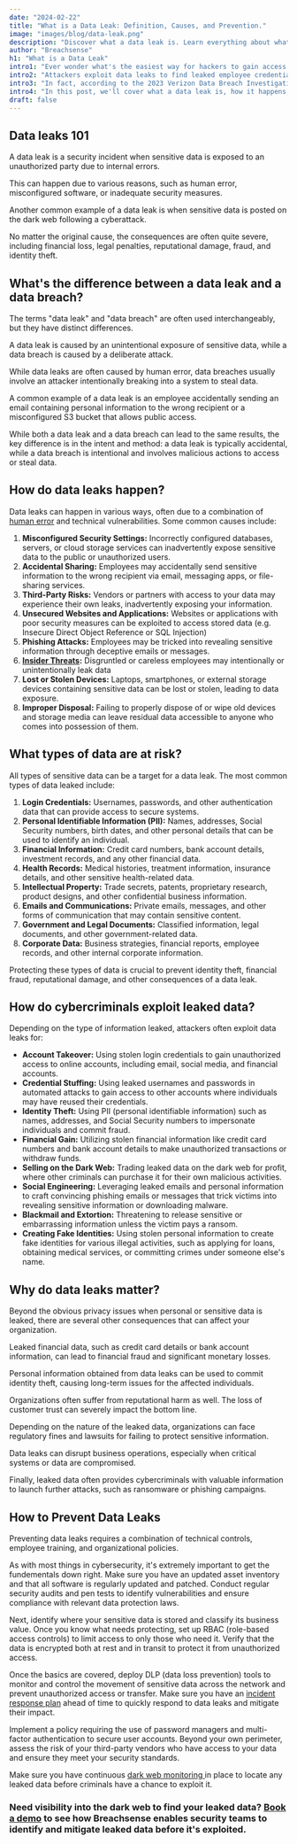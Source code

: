 ```yaml
---
date: "2024-02-22"
title: "What is a Data Leak: Definition, Causes, and Prevention."
image: "images/blog/data-leak.png"
description: "Discover what a data leak is. Learn everything about what a data leak is, how it happens, and how to protect your business from it." 
author: "Breachsense"
h1: "What is a Data Leak"
intro1: "Ever wonder what's the easiest way for hackers to gain access to your network?"
intro2: "Attackers exploit data leaks to find leaked employee credentials and use those to figuratively walk straight through the front door."
intro3: "In fact, according to the 2023 Verizon Data Breach Investigations Report, leaked or stolen credentials are used in 86% of data breaches."
intro4: "In this post, we'll cover what a data leak is, how it happens, how cybercriminals exploit it, and how to prevent data leaks in your organization."
draft: false
---
```

## Data leaks 101

A data leak is a security incident when sensitive data is exposed to an unauthorized party due to internal errors.

This can happen due to various reasons, such as human error, misconfigured software, or inadequate security measures.

Another common example of a data leak is when sensitive data is posted on the dark web following a cyberattack.

No matter the original cause, the consequences are often quite severe, including financial loss, legal penalties, reputational damage, fraud, and identity theft.

## What's the difference between a data leak and a data breach?

The terms "data leak" and "data breach" are often used interchangeably, but they have distinct differences.

A data leak is caused by an unintentional exposure of sensitive data, while a data breach is caused by a deliberate attack.

While data leaks are often caused by human error, data breaches usually involve an attacker intentionally breaking into a system to steal data.

A common example of a data leak is an employee accidentally sending an email containing personal information to the wrong recipient or a misconfigured S3 bucket that allows public access.

While both a data leak and a data breach can lead to the same results, the key difference is in the intent and method: a data leak is typically accidental, while a data breach is intentional and involves malicious actions to access or steal data.

## How do data leaks happen?

Data leaks can happen in various ways, often due to a combination of [human error](https://www.breachsense.com/blog/data-breach-human-error/) and technical vulnerabilities. Some common causes include:

1. **Misconfigured Security Settings:** Incorrectly configured databases, servers, or cloud storage services can inadvertently expose sensitive data to the public or unauthorized users.
2. **Accidental Sharing:** Employees may accidentally send sensitive information to the wrong recipient via email, messaging apps, or file-sharing services.
3. **Third-Party Risks:** Vendors or partners with access to your data may experience their own leaks, inadvertently exposing your information.
4. **Unsecured Websites and Applications:** Websites or applications with poor security measures can be exploited to access stored data (e.g. Insecure Direct Object Reference or SQL Injection)
5. **Phishing Attacks:** Employees may be tricked into revealing sensitive information through deceptive emails or messages.
6. **[Insider Threats](https://www.breachsense.com/blog/insider-threat-data-breach/):** Disgruntled or careless employees may intentionally or unintentionally leak data
7. **Lost or Stolen Devices:** Laptops, smartphones, or external storage devices containing sensitive data can be lost or stolen, leading to data exposure.
8. **Improper Disposal:** Failing to properly dispose of or wipe old devices and storage media can leave residual data accessible to anyone who comes into possession of them.

## What types of data are at risk?

All types of sensitive data can be a target for a data leak. The most common types of data leaked include:

1. **Login Credentials:** Usernames, passwords, and other authentication data that can provide access to secure systems.
2. **Personal Identifiable Information (PII):** Names, addresses, Social Security numbers, birth dates, and other personal details that can be used to identify an individual.
3. **Financial Information:** Credit card numbers, bank account details, investment records, and any other financial data.
4. **Health Records:** Medical histories, treatment information, insurance details, and other sensitive health-related data.
5. **Intellectual Property:** Trade secrets, patents, proprietary research, product designs, and other confidential business information.
6. **Emails and Communications:** Private emails, messages, and other forms of communication that may contain sensitive content.
7. **Government and Legal Documents:** Classified information, legal documents, and other government-related data.
8. **Corporate Data:** Business strategies, financial reports, employee records, and other internal corporate information.

Protecting these types of data is crucial to prevent identity theft, financial fraud, reputational damage, and other consequences of a data leak.

## How do cybercriminals exploit leaked data?

Depending on the type of information leaked, attackers often exploit data leaks for:

- **Account Takeover:** Using stolen login credentials to gain unauthorized access to online accounts, including email, social media, and financial accounts.
- **Credential Stuffing:** Using leaked usernames and passwords in automated attacks to gain access to other accounts where individuals may have reused their credentials.
- **Identity Theft:** Using PII (personal identifiable information) such as names, addresses, and Social Security numbers to impersonate individuals and commit fraud.
- **Financial Gain:** Utilizing stolen financial information like credit card numbers and bank account details to make unauthorized transactions or withdraw funds.
- **Selling on the Dark Web:** Trading leaked data on the dark web for profit, where other criminals can purchase it for their own malicious activities.
- **Social Engineering:** Leveraging leaked emails and personal information to craft convincing phishing emails or messages that trick victims into revealing sensitive information or downloading malware.
- **Blackmail and Extortion:** Threatening to release sensitive or embarrassing information unless the victim pays a ransom.
- **Creating Fake Identities:** Using stolen personal information to create fake identities for various illegal activities, such as applying for loans, obtaining medical services, or committing crimes under someone else's name.

## Why do data leaks matter?

Beyond the obvious privacy issues when personal or sensitive data is leaked, there are several other consequences that can affect your organization.

Leaked financial data, such as credit card details or bank account information, can lead to financial fraud and significant monetary losses.

Personal information obtained from data leaks can be used to commit identity theft, causing long-term issues for the affected individuals.

Organizations often suffer from reputational harm as well. The loss of customer trust can severely impact the bottom line.

Depending on the nature of the leaked data, organizations can face regulatory fines and lawsuits for failing to protect sensitive information.

Data leaks can disrupt business operations, especially when critical systems or data are compromised.

Finally, leaked data often provides cybercriminals with valuable information to launch further attacks, such as ransomware or phishing campaigns.

## How to Prevent Data Leaks

Preventing data leaks requires a combination of technical controls, employee training, and organizational policies.

As with most things in cybersecurity, it's extremely important to get the fundementals down right. Make sure you have an updated asset inventory and that all software is regularly updated and patched. Conduct regular security audits and pen tests to identify vulnerabilities and ensure compliance with relevant data protection laws.

Next, identify where your sensitive data is stored and classify its business value. Once you know what needs protecting, set up RBAC (role-based access controls) to limit access to only those who need it. Verify that the data is encrypted both at rest and in transit to protect it from unauthorized access.

Once the basics are covered, deploy DLP (data loss prevention) tools to monitor and control the movement of sensitive data across the network and prevent unauthorized access or transfer. Make sure you have an [incident response plan](https://www.breachsense.com/blog/data-breach-response/) ahead of time to quickly respond to data leaks and mitigate their impact.

Implement a policy requiring the use of password managers and multi-factor authentication to secure user accounts. Beyond your own perimeter, assess the risk of your third-party vendors who have access to your data and ensure they meet your security standards.

Make sure you have continuous [dark web monitoring ](https://www.breachsense.com/blog/dark-web-monitoring-guide/)in place to locate any leaked data before criminals have a chance to exploit it.

### Need visibility into the dark web to find your leaked data? [Book a demo](https://www.breachsense.com/book-demo/) to see how Breachsense enables security teams to identify and mitigate leaked data before it's exploited.
